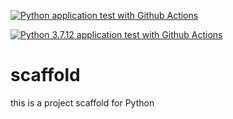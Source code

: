 [![Python application test with Github Actions](https://github.com/paulLaxon/scaffold/actions/workflows/main.yml/badge.svg)](https://github.com/paulLaxon/scaffold/actions/workflows/main.yml)

[![Python 3.7.12 application test with Github Actions](https://github.com/paulLaxon/scaffold/actions/workflows/azure.yml/badge.svg)](https://github.com/paulLaxon/scaffold/actions/workflows/azure.yml)

# scaffold
this is a project scaffold for Python
